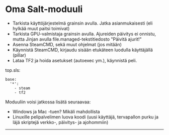 # Oma Salt-moduuli

* Tarkista käyttöjärjestelmä grainsin avulla. Jatka asianmukaisesti (eli hylkää muut paitsi toimivat)
* Tarkista GPU-valmistaja grainsin avulla. Ajureiden päivitys ei onnistu, mutta Jinjan avulla file.managed-tekstitiedosto "Päivitä ajurit!"
* Asenna SteamCMD, sekä muut ohjelmat (jos mitään)
* Käynnistä SteamCMD, kirjaudu sisään etukäteen luodulla käyttäjällä (pillar)
* Lataa TF2 ja hoida asetukset (autoexec ym.), käynnistä peli.

top.sls:

```
base:
  '*':
    - steam
    - tf2
```
Moduuliin voisi jatkossa lisätä seuraavaa:
* Windows ja Mac -tuen? Mikäli mahdollista
* Linuxille pelipalvelimen luova koodi (uusi käyttäjä, tervapallon purku ja läjä skriptejä verkko-, päivitys- ja ajohommiin)

---
